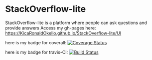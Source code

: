 # StackOverflow-lite
StackOverflow-lite is a platform where people can ask questions and provide answers
Access my gh-pages here: https://KicaRonaldOkello.github.io/StackOverflow-lite/UI

here is my badge for coverall: [![Coverage Status](https://coveralls.io/repos/github/KicaRonaldOkello/StackOverflow-lite/badge.svg?branch=APIs)](https://coveralls.io/github/KicaRonaldOkello/StackOverflow-lite?branch=APIs)

here is my badge for travis-CI: [![Build Status](https://travis-ci.org/KicaRonaldOkello/StackOverflow-lite.svg?branch=APIs)](https://travis-ci.org/KicaRonaldOkello/StackOverflow-lite)

